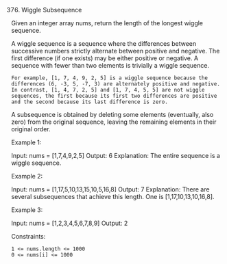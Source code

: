 376. Wiggle Subsequence

Given an integer array nums, return the length of the longest wiggle sequence.

A wiggle sequence is a sequence where the differences between successive numbers strictly alternate between positive and negative. The first difference (if one exists) may be either positive or negative. A sequence with fewer than two elements is trivially a wiggle sequence.

    For example, [1, 7, 4, 9, 2, 5] is a wiggle sequence because the differences (6, -3, 5, -7, 3) are alternately positive and negative.
    In contrast, [1, 4, 7, 2, 5] and [1, 7, 4, 5, 5] are not wiggle sequences, the first because its first two differences are positive and the second because its last difference is zero.

A subsequence is obtained by deleting some elements (eventually, also zero) from the original sequence, leaving the remaining elements in their original order.



Example 1:

Input: nums = [1,7,4,9,2,5]
Output: 6
Explanation: The entire sequence is a wiggle sequence.

Example 2:

Input: nums = [1,17,5,10,13,15,10,5,16,8]
Output: 7
Explanation: There are several subsequences that achieve this length. One is [1,17,10,13,10,16,8].

Example 3:

Input: nums = [1,2,3,4,5,6,7,8,9]
Output: 2



Constraints:

    1 <= nums.length <= 1000
    0 <= nums[i] <= 1000

